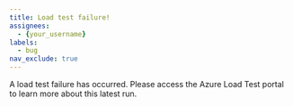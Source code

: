 ```yaml
---
title: Load test failure!
assignees:
  - {your_username}
labels:
  - bug
nav_exclude: true
---
```

A load test failure has occurred. Please access the Azure Load Test portal to learn more about this latest run.
